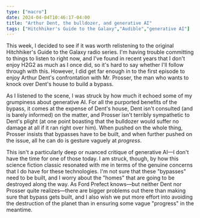 ```yaml
---
type: ["macro"]
date: 2024-04-04T10:46:17-04:00
title: "Arthur Dent, the bulldozer, and generative AI"
tags: ["Hitchhiker's Guide to the Galaxy","Audible","generative AI"]
---
```

This week, I decided to see if it was worth relistening to the original Hitchhiker's Guide to the Galaxy radio series. I'm having trouble committing to things to listen to right now, and I've found in recent years that I don't enjoy H2G2 as much as I once did, so it's hard to say whether I'll follow through with this. However, I did get far enough in to the first episode to enjoy Arthur Dent's confrontation with Mr. Prosser, the man who wants to knock over Dent's house to build a bypass.

As I listened to the scene, I was struck by how much it echoed some of my grumpiness about generative AI. For all the purported benefits of the bypass, it comes at the expense of Dent's house, Dent isn't consulted (and is barely informed) on the matter, and Prosser isn't terribly sympathetic to Dent's plight (at one point boasting that the bulldozer would suffer no damage at all if it ran right over him). When pushed on the whole thing, Prosser insists that bypasses have to be built, and when further pushed on the issue, all he can do is gesture vaguely at *progress*. 

This isn't a particularly deep or nuanced critique of generative AI—I don't have the time for one of those today. I am struck, though, by how this science fiction classic resonated with me in terms of the genuine concerns that I do have for these technologies. I'm not sure that these "bypasses" need to be built, and I worry about the "homes" that are going to be destroyed along the way. As Ford Prefect knows—but neither Dent nor Prosser quite realizes—there are bigger problems out there than making sure that bypass gets built, and I also wish we put more effort into avoiding the destruction of the planet than in ensuring some vague "progress" in the meantime.
